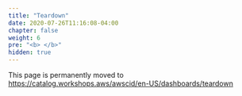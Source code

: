 ```yaml
---
title: "Teardown"
date: 2020-07-26T11:16:08-04:00
chapter: false
weight: 6
pre: "<b> </b>"
hidden: true
---
```


This page is permanently moved to https://catalog.workshops.aws/awscid/en-US/dashboards/teardown
